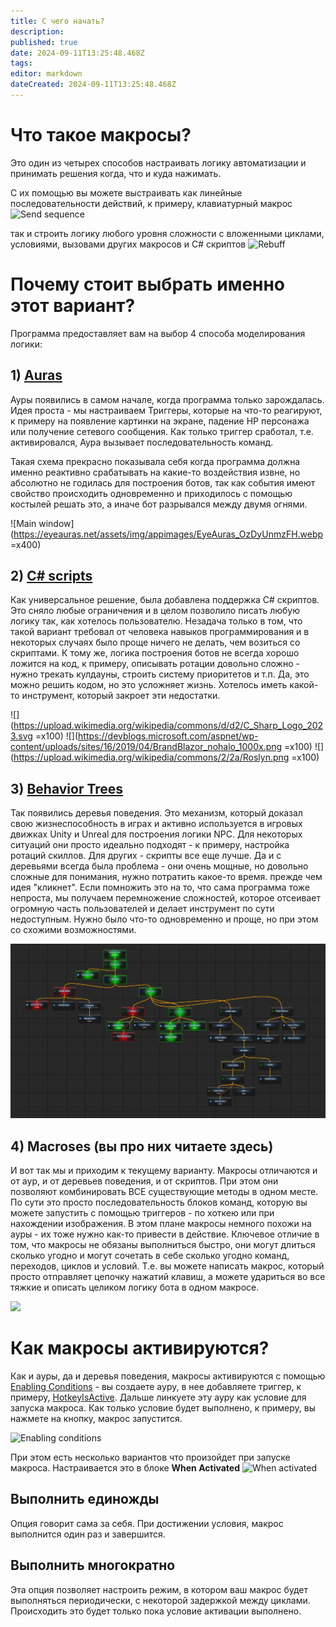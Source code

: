 ```yaml
---
title: С чего начать?
description: 
published: true
date: 2024-09-11T13:25:48.468Z
tags: 
editor: markdown
dateCreated: 2024-09-11T13:25:48.468Z
---
```


# Что такое макросы?
Это один из четырех способов настраивать логику автоматизации и принимать решения когда, что и куда нажимать.

С их помощью вы можете выстраивать как линейные последовательности действий, к примеру, клавиатурный макрос
![Send sequence](https://s3.eyeauras.net/media/2024/09/EyeAuras_BFkTE1sqgpZIrxU0.png)

так и строить логику любого уровня сложности с вложенными циклами, условиями, вызовами других макросов и C# скриптов
![Rebuff](https://s3.eyeauras.net/media/2024/09/EyeAuras_3PAVQO9Zk7JLqDjz.png)

# Почему стоит выбрать именно этот вариант?
Программа предоставляет вам на выбор 4 способа моделирования логики:

## 1) [Auras](https://wiki.eyeauras.net/en/home) 
Ауры появились в самом начале, когда программа только зарождалась. Идея проста - мы настраиваем Триггеры, которые на что-то реагируют, к примеру на появление картинки на экране, падение HP персонажа или получение сетевого сообщения. Как только триггер сработал, т.е. активировался, Аура вызывает последовательность команд. 

Такая схема прекрасно показывала себя когда программа должна именно реактивно срабатывать на какие-то воздействия извне, но абсолютно не годилась для построения ботов, так как события имеют свойство происходить одновременно и приходилось с помощью костылей решать это, а иначе бот разрывался между двумя огнями. 

![Main window](https://eyeauras.net/assets/img/appimages/EyeAuras_OzDyUnmzFH.webp =x400)


## 2) [C# scripts](https://wiki.eyeauras.net/en/scripting/getting-started)
Как универсальное решение, была добавлена поддержка C# скриптов. Это сняло любые ограничения и в целом позволило писать любую логику так, как хотелось пользователю. Незадача только в том, что такой вариант требовал от человека навыков программирования и в некоторых случаях было проще ничего не делать, чем возиться со скриптами. 
К тому же, логика построения ботов не всегда хорошо ложится на код, к примеру, описывать ротации довольно сложно - нужно трекать кулдауны, строить систему приоритетов и т.п. Да, это можно решить кодом, но это усложняет жизнь. Хотелось иметь какой-то инструмент, который закроет эти недостатки.


![](https://upload.wikimedia.org/wikipedia/commons/d/d2/C_Sharp_Logo_2023.svg =x100) ![](https://devblogs.microsoft.com/aspnet/wp-content/uploads/sites/16/2019/04/BrandBlazor_nohalo_1000x.png =x100) ![](https://upload.wikimedia.org/wikipedia/commons/2/2a/Roslyn.png =x100)

## 3) [Behavior Trees](https://wiki.eyeauras.net/en/behavior-trees/gettings-started)
Так появились деревья поведения. Это механизм, который доказал свою жизнеспособность в играх и активно используется в игровых движках Unity и Unreal для построения логики NPС. Для некоторых ситуаций они просто идеально подходят - к примеру, настройка ротаций скиллов. Для других - скрипты все еще лучше. Да и с деревьями всегда была проблема - они очень мощные, но довольно сложные для понимания, нужно потратить какое-то время. прежде чем идея "кликнет". Если помножить это на то, что сама программа тоже непроста, мы получаем перемножение сложностей, которое отсеивает огромную часть пользователей и делает инструмент по сути недоступным.
Нужно было что-то одновременно и проще, но при этом со схожими возможностями.

![bt_l2.spoil.old.png](/assets/bt_l2.spoil.old.png)

## 4) Macroses (вы про них читаете здесь)
И вот так мы и приходим к текущему варианту. Макросы отличаются и от аур, и от деревьев поведения, и от скриптов. При этом они позволяют комбинировать ВСЕ существующие методы в одном месте. 
По сути это просто последовательность блоков команд, которую вы можете запустить с помощью триггеров - по хоткею или при нахождении изображения. В этом плане макросы немного похожи на ауры - их тоже нужно как-то привести в действие.
Ключевое отличие в том, что макросы не обязаны выполниться быстро, они могут длиться сколько угодно и могут сочетать в себе сколько угодно команд, переходов, циклов и условий. 
Т.е. вы можете написать макрос, который просто отправляет цепочку нажатий клавиш, а можете удариться во все тяжкие и описать целиком логику бота в одном макросе. 

![](https://s3.eyeauras.net/media/2024/09/EyeAuras_T3Uzq8Dvahwa1sTq.png)

# Как макросы активируются?
Как и ауры, да и деревья поведения, макросы активируются с помощью [Enabling Conditions](https://wiki.eyeauras.net/en/features/enabling-conditions) - вы создаете ауру, в нее добавляете триггер, к примеру, [HotkeyIsActive](https://wiki.eyeauras.net/en/triggers/hotkey-is-active). Дальше линкуете эту ауру как условие для запуска макроса. Как только условие будет выполнено, к примеру, вы нажмете на кнопку, макрос запустится. 

![Enabling conditions](https://s3.eyeauras.net/media/2024/09/EyeAuras_cTJ0Uf3NQzi7gF1u.png)

При этом есть несколько вариантов что произойдет при запуске макроса. Настраивается это в блоке **When Activated**
![When activated](https://s3.eyeauras.net/media/2024/09/EyeAuras_A48Sp2u234hI9o3F.png)

## Выполнить единожды
Опция говорит сама за себя. При достижении условия, макрос выполнится один раз и завершится. 

## Выполнить многократно
Эта опция позволяет настроить режим, в котором ваш макрос будет выполняться периодически, с некоторой задержкой между циклами. Происходить это будет только пока условие активации выполнено.

